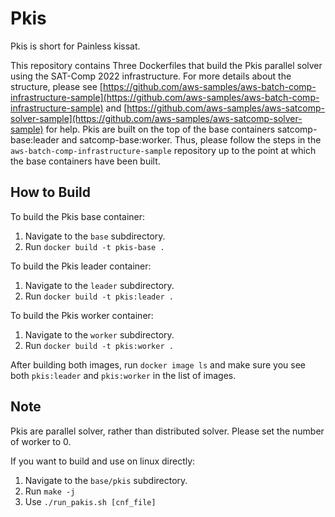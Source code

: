# Pkis
Pkis is short for Painless kissat.

This repository contains Three Dockerfiles that build the Pkis parallel solver using the SAT-Comp 2022 infrastructure.
For more details about the structure, please see [https://github.com/aws-samples/aws-batch-comp-infrastructure-sample](https://github.com/aws-samples/aws-batch-comp-infrastructure-sample)
and [https://github.com/aws-samples/aws-satcomp-solver-sample](https://github.com/aws-samples/aws-satcomp-solver-sample) for help.
Pkis are built on the top of the base containers satcomp-base:leader and satcomp-base:worker. Thus, please follow the steps in the `aws-batch-comp-infrastructure-sample` repository up to the point at which the base containers have been built.  

## How to Build

To build the Pkis base container: 

1. Navigate to the `base` subdirectory.
2. Run `docker build -t pkis-base .`

To build the Pkis leader container: 

1. Navigate to the `leader` subdirectory.
2. Run `docker build -t pkis:leader .`

To build the Pkis worker container:

1. Navigate to the `worker` subdirectory.
2. Run `docker build -t pkis:worker .`

After building both images, run `docker image ls` and make sure you see both `pkis:leader` and `pkis:worker` in the list of images.

## Note

Pkis are parallel solver, rather than distributed solver. Please set the number of worker to 0.


If you want to build and use on linux directly:

1. Navigate to the `base/pkis` subdirectory.
2. Run `make -j`
3. Use `./run_pakis.sh [cnf_file]`
